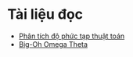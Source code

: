 # Tài liệu đọc
- <a href="readings/AlgorithmAnalysis.html" target="_blank">Phân tích độ phức tạp thuật toán</a>
- <a href="BigOhOmegaTheta.html" target="_blank">Big-Oh Omega Theta</a>